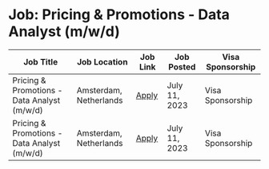 # Job: Pricing & Promotions - Data Analyst (m/w/d)

| Job Title | Job Location | Job Link | Job Posted | Visa Sponsorship |
| --- | --- | --- | --- | --- |
| Pricing & Promotions - Data Analyst (m/w/d) | Amsterdam, Netherlands | [Apply](https://picnic.app/careers/jobs/5029059/strategy--amp--analytics/d%C3%BCsseldorf-north-rhine-westphalia-germany/pricing--amp--promotions---data-analyst--m-w-d-) | July 11, 2023 | Visa Sponsorship |
| Pricing & Promotions - Data Analyst (m/w/d) | Amsterdam, Netherlands | [Apply](https://picnic.app/careers/jobs/5029059/strategy--amp--analytics/d%C3%BCsseldorf-north-rhine-westphalia-germany/pricing--amp--promotions---data-analyst--m-w-d-) | July 11, 2023 | Visa Sponsorship |
